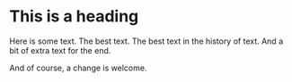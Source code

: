 This is a heading
=================
Here is some text. The best text.
The best text in the history of text.
And a bit of extra text for the end.

And of course, a change is welcome.